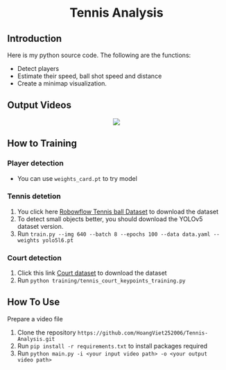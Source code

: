 <p align="center">
 <h1 align="center">Tennis Analysis</h1>
</p>

## Introduction
Here is my python source code. The following are the functions:
- Detect players
- Estimate their speed, ball shot speed and distance
- Create a minimap visualization.


## Output Videos
<p align="center">
  <img src="output_video/output_video.gif">
</p>

## How to Training

### Player detection 
- You can use `weights_card.pt` to try model

### Tennis detetion
1. You click here [Robowflow Tennis ball Dataset](https://universe.roboflow.com/viren-dhanwani/tennis-ball-detection) to download the dataset
2. To detect small objects better, you should download the YOLOv5 dataset version.
3. Run `train.py --img 640 --batch 8 --epochs 100 --data data.yaml --weights yolo5l6.pt`

### Court detection
1. Click this link [Court dataset](https://drive.google.com/file/d/1lhAaeQCmk2y440PmagA0KmIVBIysVMwu/view?usp=drive_link) to download the dataset
2. Run `python training/tennis_court_keypoints_training.py`

## How To Use
Prepare a video file
1. Clone the repository `https://github.com/HoangViet252006/Tennis-Analysis.git`
2. Run `pip install -r requirements.txt` to install packages required
3. Run `python main.py -i <your input video path> -o <your output video path>`
